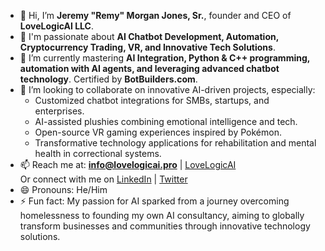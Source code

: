 - 👋 Hi, I’m **Jeremy "Remy" Morgan Jones, Sr.**, founder and CEO of **LoveLogicAI LLC**.
- 👀 I'm passionate about **AI Chatbot Development, Automation, Cryptocurrency Trading, VR, and Innovative Tech Solutions**.
- 🌱 I’m currently mastering **AI Integration, Python & C++ programming, automation with AI agents, and leveraging advanced chatbot technology**. Certified by **BotBuilders.com**.
- 💞️ I’m looking to collaborate on innovative AI-driven projects, especially:
  - Customized chatbot integrations for SMBs, startups, and enterprises.
  - AI-assisted plushies combining emotional intelligence and tech.
  - Open-source VR gaming experiences inspired by Pokémon.
  - Transformative technology applications for rehabilitation and mental health in correctional systems.
- 📫 Reach me at: **info@lovelogicai.pro** | [LoveLogicAI](https://lovelogicai.pro)  
  Or connect with me on [LinkedIn](https://www.linkedin.com/in/remylovelogicai) | [Twitter](https://twitter.com/RemyLoveLogicAI)
- 😄 Pronouns: He/Him
- ⚡ Fun fact: My passion for AI sparked from a journey overcoming homelessness to founding my own AI consultancy, aiming to globally transform businesses and communities through innovative technology solutions.

